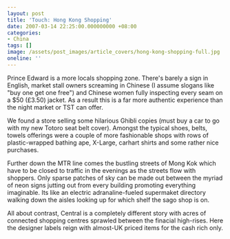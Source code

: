 ```yaml
---
layout: post
title: 'Touch: Hong Kong Shopping'
date: 2007-03-14 22:25:00.000000000 +08:00
categories:
- China
tags: []
image: /assets/post_images/article_covers/hong-kong-shopping-full.jpg
oneline: ''
---
```

Prince Edward is a more locals shopping zone. There's barely a sign in English, market stall owners screaming in Chinese (I assume slogans like "buy one get one free") and Chinese women fully inspecting every seam on a $50 (£3.50) jacket. As a result this is a far more authentic experience than the night market or TST can offer.

We found a store selling some hilarious Ghibli copies (must buy a car to go with my new Totoro seat belt cover). Amongst the typical shoes, belts, towels offerings were a couple of more fashionable shops with rows of plastic-wrapped bathing ape, X-Large, carhart shirts and some rather nice purchases.

Further down the MTR line comes the bustling streets of Mong Kok which have to be closed to traffic in the evenings as the streets flow with shoppers. Only sparse patches of sky can be made out between the myriad of neon signs jutting out from every building promoting everything imaginable. Its like an electric adranaline-fueled supermaket directory walking down the aisles looking up for which shelf the sago shop is on.

All about contrast, Central is a completely different story with acres of connected shopping centres sprawled between the finacial high-rises. Here the designer labels reign with almost-UK priced items for the cash rich only.

